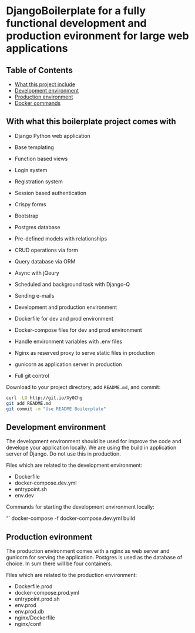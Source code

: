 
# DjangoBoilerplate for a fully functional development and production evironment for large web applications



## Table of Contents

- [What this project include](#projectinclude)
- [Development environment](#development)
- [Production environment](#production)
- [Docker commands](#contributing)


## With what this boilerplate project comes with

- Django Python web application
- Base templating
- Function based views
- Login system
- Registration system 
- Session based authentication
- Crispy forms
- Bootstrap 
- Postgres database
- Pre-defined models with relationships
- CRUD operations via form
- Query database via ORM 
- Async with jQeury
- Scheduled and background task with Django-Q
- Sending e-mails 

- Development and production environment 
- Dockerfile for dev and prod environment
- Docker-compose files for dev and prod environment
- Handle environment variables with .env files
- Nginx as reserved proxy to serve static files in production
- gunicorn as application server in production

- Full git control 



Download to your project directory, add `README.md`, and commit:

```sh
curl -LO http://git.io/Xy0Chg
git add README.md
git commit -m "Use README Boilerplate"
```


## Development environment

The development environment should be used for improve the code and develope your application locally.
We are using the build in application server of Django. Do not use this in production.

Files which are related to the development environment:

- Dockerfile
- docker-compose.dev.yml
- entrypoint.sh
- env.dev

Commands for starting the development environment locally:

“` docker-compose -f docker-compose.dev.yml build


## Production evironment

The production environment comes with a nginx as web server and gunicorn for serving the application. 
Postgres is used as the database of choice. In sum there will be four containers. 

Files which are related to the production environment:

- Dockerfile.prod
- docker-compose.prod.yml
- entrypoint.prod.sh
- env.prod
- env.prod.db
- nginx/Dockerfile
- nginx/conf



